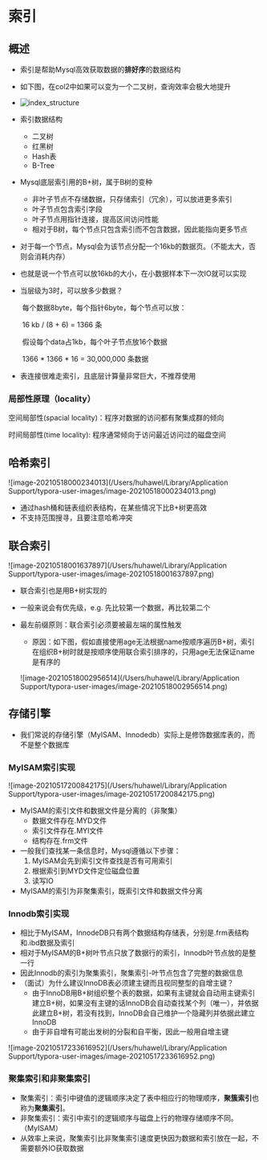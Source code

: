 # 索引

## 概述

* 索引是帮助Mysql高效获取数据的**排好序**的数据结构
* 如下图，在col2中如果可以变为一个二叉树，查询效率会极大地提升
* ![index_structure](/Users/huhawel/Documents/learning_note/My_Learning_Note/Database/Mysql/index_structure.jpg)
* 索引数据结构
  * 二叉树
  * 红黑树
  * Hash表
  * B-Tree

* Mysql底层索引用的B+树，属于B树的变种
  * 非叶子节点不存储数据，只存储索引（冗余），可以放进更多索引
  * 叶子节点包含索引字段
  * 叶子节点用指针连接，提高区间访问性能
  * 相对于B树，每个节点只包含索引而不包含数据，因此能指向更多节点

* 对于每一个节点，Mysql会为该节点分配一个16kb的数据页。（不能太大，否则会消耗内存）

* 也就是说一个节点可以放16kb的大小，在小数据样本下一次IO就可以实现

* 当层级为3时，可以放多少数据？

  ​	每个数据8byte，每个指针6byte，每个节点可以放：

  ​			16 kb / (8 + 6) = 1366 条

  ​	假设每个data占1kb，每个叶子节点放16个数据

  ​	1366 * 1366 * 16 = 30,000,000 条数据
  
* 表连接很难走索引，且底层计算量非常巨大，不推荐使用

### 局部性原理（locality）

空间局部性(spacial locality)：程序对数据的访问都有聚集成群的倾向

时间局部性(time locality): 程序通常倾向于访问最近访问过的磁盘空间

### 

## 哈希索引

![image-20210518000234013](/Users/huhawel/Library/Application Support/typora-user-images/image-20210518000234013.png)

* 通过hash桶和链表组织表结构，在某些情况下比B+树更高效
* 不支持范围搜寻，且要注意哈希冲突

## 联合索引

![image-20210518001637897](/Users/huhawel/Library/Application Support/typora-user-images/image-20210518001637897.png)

* 联合索引也是用B+树实现的

* 一般来说会有优先级，e.g. 先比较第一个数据，再比较第二个

* 最左前缀原则：联合索引必须要被最左端的属性触发

  * 原因：如下图，假如直接使用age无法根据name按顺序遍历B+树，索引在组织B+树时就是按顺序使用联合索引排序的，只用age无法保证name是有序的

  ![image-20210518002956514](/Users/huhawel/Library/Application Support/typora-user-images/image-20210518002956514.png)



## 存储引擎

* 我们常说的存储引擎（MyISAM、Innodedb）实际上是修饰数据库表的，而不是整个数据库

### MyISAM索引实现

![image-20210517200842175](/Users/huhawel/Library/Application Support/typora-user-images/image-20210517200842175.png)

 * MyISAM的索引文件和数据文件是分离的（非聚集）
   	* 数据文件存在.MYD文件
    * 索引文件存在.MYI文件
    * 结构存在.frm文件
 * 一般我们查找某一条信息时，Mysql遵循以下步骤：
   1. MyISAM会先到索引文件查找是否有可用索引
   2. 根据索引到MYD文件定位磁盘位置
   3. 读写IO
* MyISAM的索引为非聚集索引，既索引文件和数据文件分离

### Innodb索引实现

* 相比于MyISAM，InnodeDB只有两个数据结构存储表，分别是.frm表结构和.ibd数据及索引
* 相对于MyISAM的B+树叶节点只放了数据行的索引，Innodb叶节点放的是整一行
* 因此Innodb的索引为聚集索引，聚集索引-叶节点包含了完整的数据信息
* （面试）为什么建议InnoDB表必须建主键而且视同整型的自增主键？
  * 由于InnoDB用B+树组织整个表的数据，如果有主键就会自动用主键索引建立B+树，如果没有主键的话InnoDB会自动查找某个列（唯一），并依据此建立B+树，若没有找到，InnoDB会自己维护一个隐藏列并依据此建立InnoDB
  * 由于非自增有可能出发树的分裂和自平衡，因此一般用自增主键

![image-20210517233616952](/Users/huhawel/Library/Application Support/typora-user-images/image-20210517233616952.png)

### 聚集索引和非聚集索引

* 聚集索引：索引中键值的逻辑顺序决定了表中相应行的物理顺序，**聚簇索引**也称为**聚集索引**。
* 非聚集索引：索引中索引的逻辑顺序与磁盘上行的物理存储顺序不同。（MyISAM）
* 从效率上来说，聚集索引比非聚集索引速度更快因为数据和索引放在一起，不需要额外IO获取数据

